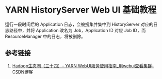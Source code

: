 # YARN HistoryServer Web UI 基础教程

运行一段时间后的 Application 日志，会被搜集并集中到 HistoryServer 对应的日志路径中，并将 Application 改名为 Job，Application ID 对应 Job ID，而 ResourceManager 中的日志，将被删除。

## 参考链接
1. [Hadoop生态圈（三十四）- YARN WebUI服务使用指南\_用webui查看集群-CSDN博客](https://blog.csdn.net/weixin_44758876/article/details/122861916)